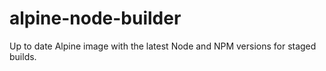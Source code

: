 # alpine-node-builder
Up to date Alpine image with the latest Node and NPM versions for staged builds.
